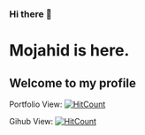 ### Hi there 👋
# Mojahid is here.

## Welcome to my profile

Portfolio View: [![HitCount](http://hits.dwyl.com/islamshaheb/islamshahebgithubio.svg)](http://hits.dwyl.com/islamshaheb/islamshahebgithubio)

Gihub View: [![HitCount](http://hits.dwyl.com/islamshaheb/islamshaheb.svg)](http://hits.dwyl.com/islamshaheb/islamshaheb)
